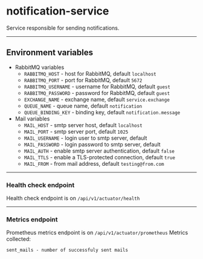 # notification-service

Service responsible for sending notifications.

---

## Environment variables

* RabbitMQ variables
    * `RABBITMQ_HOST` - host for RabbitMQ, default `localhost`
    * `RABBITMQ_PORT` - port for RabbitMQ, default `5672`
    * `RABBITMQ_USERNAME` - username for RabbitMQ, default `guest`
    * `RABBITMQ_PASSWORD` - password for RabbitMQ, default `guest`
    * `EXCHANGE_NAME` - exchange name, default `service.exchange`
    * `QUEUE_NAME` - queue name, default `notification`
    * `QUEUE_BINDING_KEY` - binding key, default `notification.message`
* Mail variables
    * `MAIL_HOST` - smtp server host, default `localhost`
    * `MAIL_PORT` - smtp server port, default `1025`
    * `MAIL_USERNAME` - login user to smtp server, default ` `
    * `MAIL_PASSWORD` - login password to smtp server, default ` `
    * `MAIL_AUTH` - enable smtp server authentication, default `false`
    * `MAIL_TTLS` - enable a TLS-protected connection, default `true`
    * `MAIL_FROM` - from mail address, default `testing@from.com`

---

### Health check endpoint

Health check endpoint is on `/api/v1/actuator/health`

---

### Metrics endpoint

Prometheus metrics endpoint is on `/api/v1/actuator/prometheus`
Metrics collected:

```
sent_mails - number of successfuly sent mails
```